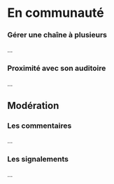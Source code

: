 # En communauté

### Gérer une chaîne à plusieurs

...

### Proximité avec son auditoire

...

## Modération

### Les commentaires

...

### Les signalements

...
